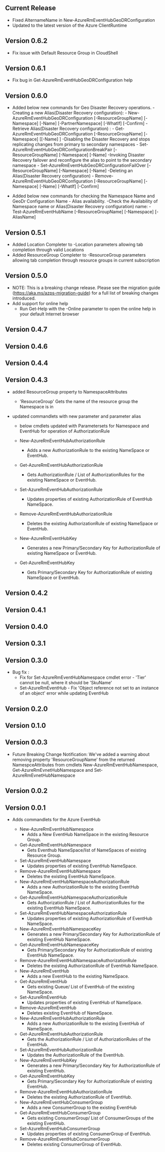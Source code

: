 <!--
    Please leave this section at the top of the change log.

    Changes for the current release should go under the section titled "Current Release", and should adhere to the following format:

    ## Current Release
    * Overview of change #1
        - Additional information about change #1
    * Overview of change #2
        - Additional information about change #2
        - Additional information about change #2
    * Overview of change #3
    * Overview of change #4
        - Additional information about change #4

    ## YYYY.MM.DD - Version X.Y.Z (Previous Release)
    * Overview of change #1
        - Additional information about change #1
-->
## Current Release
* Fixed AlternameName in New-AzureRmEventHubGeoDRConfiguration
* Updated to the latest version of the Azure ClientRuntime

## Version 0.6.2
* Fix issue with Default Resource Group in CloudShell

## Version 0.6.1
* Fix bug in Get-AzureRmEventHubGeoDRConfiguration help

## Version 0.6.0
* Added below new commands for Geo Disaster Recovery operations. 
	-Creating a new Alias(Disaster Recovery configuration): 
		- New-AzureRmEventHubGeoDRConfiguration [-ResourceGroupName] <String> [-Namespace] <String> [-Name] <String> [-PartnerNamespace] <String> [-WhatIf] [-Confirm]
	-Retrieve Alias(Disaster Recovery configuration) : 
		- Get-AzureRmEventHubGeoDRConfiguration [-ResourceGroupName] <String> [-Namespace] <String> [[-Name] <String>]
	-Disabling the Disaster Recovery and stops replicating changes from primary to secondary namespaces
		- Set-AzureRmEventHubGeoDRConfigurationBreakPair [-ResourceGroupName] <String> [-Namespace] <String> [-Name] <String>
	-Invoking Disaster Recovery failover and reconfigure the alias to point to the secondary namespace
		- Set-AzureRmEventHubGeoDRConfigurationFailOver [-ResourceGroupName] <String> [-Namespace] <String> [-Name] <String>
	-Deleting an Alias(Disaster Recovery configuration)
		- Remove-AzureRmEventHubGeoDRConfiguration [-ResourceGroupName] <String> [-Namespace] <String> [-Name] <String> [-WhatIf] [-Confirm]

* Added below new commands for checking the Namespace Name and GeoDr Configuration Name - Alias availability. 
	-Check the Availability of Namespace name or Alias(Disaster Recovery configuration) name: 
		- Test-AzureRmEventHubName [-ResourceGroupName] <String> [-Namespace] <String> [-AliasName] <String>
		
## Version 0.5.1
* Added Location Completer to -Location parameters allowing tab completion through valid Locations
* Added ResourceGroup Completer to -ResourceGroup parameters allowing tab completion through resource groups in current subscription
		
## Version 0.5.0
* NOTE: This is a breaking change release. Please see the migration guide (https://aka.ms/azps-migration-guide) for a full list of breaking changes introduced.
* Add support for online help
    - Run Get-Help with the -Online parameter to open the online help in your default Internet browser

## Version 0.4.7

## Version 0.4.6

## Version 0.4.4

## Version 0.4.3
* added ResourceGroup property to NamespaceAttributes
    - 'ResourceGroup' Gets the name of the resource group the Namespace is in

* updated commandlets with new parameter and parameter alias
	- below cmdlets updated with Parametersets for Namespace and EventHub for operation of AuthorizationRule

    - New-AzureRmEventHubAuthorizationRule
        - Adds a new AuthorizationRule to the existing NameSpace or EventHub.
    - Get-AzureRmEventHubAuthorizationRule
        - Gets AuthorizationRule / List of AuthorizationRules for the existing NameSpace or EventHub.
    - Set-AzureRmEventHubAuthorizationRule
        - Updates properties of existing AuthorizationRule of EventHub NameSpace.
    - Remove-AzureRmEventHubAuthorizationRule
        - Deletes the existing AuthorizationRule of existing NameSpace or EventHub.    
    - New-AzureRmEventHubKey
        - Generates a new Primary/Secondary Key for AuthorizationRule of existing NameSpace or EventHub.
    - Get-AzureRmEventHubKey
        - Gets Primary/Secondary Key for AuthorizationRule of existing NameSpace or EventHub.

## Version 0.4.2
		
## Version 0.4.1

## Version 0.4.0

## Version 0.3.1

## Version 0.3.0
* Bug fix : 
	- Fix for Set-AzureRmEventHubNamespace cmdlet error  - 'Tier' cannot be null, where it should be 'SkuName' 
    - Set-AzureRmEventHub - Fix 'Object reference not set to an instance of an object' error while updating EventHub  

## Version 0.2.0

## Version 0.1.0

## Version 0.0.3
* Future Breaking Change Notification: We've added a warning about removing property 'ResourceGroupName' from the returned NamespceAttributes from cmdlets New-AzureRmEventHubNamespace, Get-AzureRmEvnetHubNamespace and Set-AzureRmEvnetHubNamespace

## Version 0.0.2

## Version 0.0.1
* Adds commandlets for the Azure EventHub

    - New-AzureRmEventHubNamespace
        - Adds a New EventHub NameSpace in the existing Resource Group.
    - Get-AzureRmEventHubNamespace
        - Gets Eventhub NameSpace/list of NameSpaces of existing Resource Group.
    - Set-AzureRmEventHubNamespace
        - Updates properties of existing EventHub NameSpace.
    - Remove-AzureRmEventHubNamespace
        - Deletes the existing EventHub NameSpace.
    - New-AzureRmEventHubNamespaceAuthorizationRule
        - Adds a new AuthorizationRule to the existing EventHub NameSpace.
    - Get-AzureRmEventHubNamespaceAuthorizationRule
        - Gets AuthorizationRule / List of AuthorizationRules for the existing EventHub NameSpace.
    - Set-AzureRmEventHubNamespaceAuthorizationRule
        - Updates properties of existing AuthorizationRule of EventHub NameSpace.
    - New-AzureRmEventHubNamespaceKey
        - Generates a new Primary/Secondary Key for AuthorizationRule of existing EventHub NameSpace.
    - Get-AzureRmEventHubNamespaceKey
        - Gets Primary/Secondary Key for AuthorizationRule of existing EventHub NameSpace.
    - Remove-AzureRmEventHubNamespaceAuthorizationRule
        - Deletes the existing AuthorizationRule of EventHub NameSpace.
    - New-AzureRmEventHub
        - Adds a new EventHub to the existing NameSpace.
    - Get-AzureRmEventHub
        - Gets existing Queue/ List of EventHub of the existing NameSpace.
    - Set-AzureRmEventHub
        - Updates properties of existing EventHub of NameSpace.
    - Remove-AzureRmEventHub
        - Deletes existing EventHub of NameSpace.
    - New-AzureRmEventHubAuthorizationRule
        - Adds a new AuthorizationRule to the existing EventHub of NameSpace.
    - Get-AzureRmEventHubAuthorizationRule
        - Gets the AuthorizationRule / List of AuthorizationRules of the EventHub. 
    - Set-AzureRmEventHubAuthorizationRule
        - Updates the AuthorizationRule of the EventHub.
    - New-AzureRmEventHubKey
        - Generates a new Primary/Secondary Key for AuthorizationRule of existing EventHub.
    - Get-AzureRmEventHubKey
        - Gets Primary/Secondary Key for AuthorizationRule of existing EventHub.
    - Remove-AzureRmEventHubAuthorizationRule
        - Deletes the existing AuthorizationRule of EventHub.
    - New-AzureRmEventHubConsumerGroup
        - Adds a new ConsumerGroup to the existing EventHub
    - Get-AzureRmEventHubConsumerGroup
        - Gets existing ConsumerGroup/ List of ConsumerGroups of the existing EventHub.
    - Set-AzureRmEventHubConsumerGroup
        - Updates properties of existing ConsumerGroup of EventHub.
    - Remove-AzureRmEventHubConsumerGroup
        - Deletes existing ConsumerGroup of EventHub.
